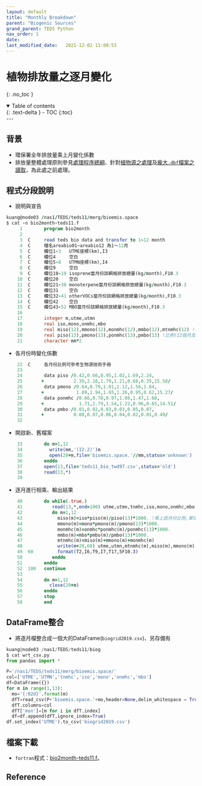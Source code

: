 ```yaml
---
layout: default
title: "Monthly Breakdown"
parent: "Biogenic Sources"
grand_parent: TEDS Python
nav_order: 1
date:               
last_modified_date:   2021-12-02 11:08:53
---
```


# 植物排放量之逐月變化
{: .no_toc }

<details open markdown="block">
  <summary>
    Table of contents
  </summary>
  {: .text-delta }
- TOC
{:toc}
</details>
---

## 背景
- 環保署全年排放量乘上月變化係數
- 排放量整體處理原則參見[處理程序總綱](https://sinotec2.github.io/Focus-on-Air-Quality/EmsProc/#處理程序總綱)、針對[植物源之處理](https://sinotec2.github.io/Focus-on-Air-Quality/EmisProc/biog/)及[龐大`.dbf`檔案之讀取](https://sinotec2.github.io/Focus-on-Air-Quality/EmisProc/dbf2csv.py/)，為此處之前處理。  

## 程式分段說明
- 說明與宣告

```fortran
kuang@node03 /nas1/TEDS/teds11/merg/bioemis.space
$ cat -n bio2month-teds11.f
     1        program bio2month
     2
     3  C     read teds bio data and transfer to 1~12 month
     4  C     檔名areabio01~areabio12 為1～12月
     5  C     欄位1-3   UTME座標(km),I3
     6  C     欄位4     空白
     7  C     欄位5-8   UTMN座標(km),I4
     8  C     欄位9     空白
     9  C     欄位10-19 isoprene當月份該網格排放總量(kg/month),F10.3
    10  C     欄位20    空白
    11  C     欄位21-30 monoterpene當月份該網格排放總量(kg/month),F10.3
    12  C     欄位31    空白
    13  C     欄位32-41 otherVOCs當月份該網格排放總量(kg/month),F10.3
    14  C     欄位42    空白
    15  C     欄位43-52 MBO當月份該網格排放總量(kg/month),F10.3
    16
    17        integer m,utme,utmn
    18        real iso,mono,onmhc,mbo
    19        real miso(12),mmono(12),monmhc(12),mmbo(12),mtnmhc(12) !各月數值
    20        real piso(13),pmono(13),ponmhc(13),pmbo(13) !比例(12個月及全年)
    21        character mm*2
```
- 各月份時變化係數
```fortran
    22  C     各月份比例可參考生物源技術手冊
    23
    24        data piso /0.42,0.66,0.95,1.02,1.69,2.24,
    25       +           2.39,2.18,1.79,1.21,0.68,0.35,15.58/
    26        data pmono /0.64,0.79,1.01,1.12,1.56,1.84,
    27       +            1.89,1.94,1.65,1.26,0.95,0.62,15.27/
    28        data ponmhc /0.66,0.78,0.97,1.08,1.47,1.68,
    29       +             1.71,1.79,1.54,1.22,0.96,0.65,14.51/
    30        data pmbo /0.01,0.02,0.03,0.03,0.05,0.07,
    31       +           0.08,0.07,0.06,0.04,0.02,0.01,0.49/
    32
```
- 開啟新、舊檔案

```fortran
    33        do m=1,12
    34          write(mm,'(I2.2)')m
    35          open(20+m,file='bioemis.space.'//mm,status='unknown')
    36        enddo
    37        open(13,file='teds11_bio_twd97.csv',status='old')
    38        read(13,*)
    39
```
- 逐月進行相乘、輸出結果

```fortran
    40        do while(.true.)
    41           read(13,*,end=100) utme,utmn,tnmhc,iso,mono,onmhc,mbo
    42           do m=1,12
    43             miso(m)=iso*piso(m)/piso(13)*1000. !乘上該月份比例,單位換算kg
    44             mmono(m)=mono*pmono(m)/pmono(13)*1000.
    45             monmhc(m)=onmhc*ponmhc(m)/ponmhc(13)*1000.
    46             mmbo(m)=mbo*pmbo(m)/pmbo(13)*1000.
    47             mtnmhc(m)=miso(m)+mmono(m)+monmhc(m)
    48             write(m+20,60) utme,utmn,mtnmhc(m),miso(m),mmono(m),monmhc(m),mmbo(m)
    49  60         format(T2,I6,T9,I7,T17,5F10.3)
    50           enddo
    51        enddo
    52  100   continue
    53
    54        do m=1,12
    55          close(20+m)
    56        enddo
    57        stop
    58        end
```

## DataFrame整合
- 將逐月檔整合成一個大的DataFrame(`biogrid2019.csv`)、另存備有
```python
kuang@node03 /nas1/TEDS/teds11/biog
$ cat wrt_csv.py
from pandas import *

P='/nas1/TEDS/teds11/merg/bioemis.space/'
col=['UTME','UTMN','tnmhc','iso','mono','onmhc','mbo']
df=DataFrame({})
for m in range(1,13):
  mo='{:02d}'.format(m)
  dfT=read_csv(P+'bioemis.space.'+mo,header=None,delim_whitespace = True)
  dfT.columns=col
  dfT['mon']=[m for i in dfT.index]
  df=df.append(dfT,ignore_index=True)
df.set_index('UTME').to_csv('biogrid2019.csv')
```

## 檔案下載
- `fortran`程式：[bio2month-teds11.f](https://raw.githubusercontent.com/sinotec2/Focus-on-Air-Quality/main/EmisProc/biog/bio2month-teds11.f)。

## Reference
